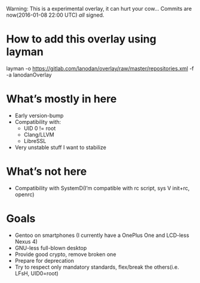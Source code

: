 Warning: This is a experimental overlay, it can hurt your cow…
Commits are now(2016-01-08 22:00 UTC) *all* signed.

# How to add this overlay using layman
layman -o https://gitlab.com/lanodan/overlay/raw/master/repositories.xml -f -a lanodanOverlay

# What’s mostly in here
* Early version-bump
* Compatibility with:
	* UID 0 != root
	* Clang/LLVM
	* LibreSSL
* Very unstable stuff I want to stabilize

# What’s not here
* Compatibility with SystemD(I’m compatible with rc script, sys V init+rc, openrc)

# Goals
* Gentoo on smartphones (I currently have a OnePlus One and LCD-less Nexus 4)
* GNU-less full-blown desktop
* Provide good crypto, remove broken one
* Prepare for deprecation
* Try to respect only mandatory standards, flex/break the others(i.e. LFsH, UID0=root)
